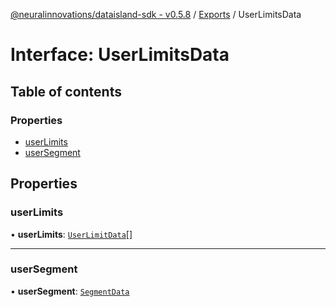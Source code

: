 [@neuralinnovations/dataisland-sdk - v0.5.8](../../README.md) / [Exports](../modules.md) / UserLimitsData

# Interface: UserLimitsData

## Table of contents

### Properties

- [userLimits](UserLimitsData.md#userlimits)
- [userSegment](UserLimitsData.md#usersegment)

## Properties

### userLimits

• **userLimits**: [`UserLimitData`](UserLimitData.md)[]

___

### userSegment

• **userSegment**: [`SegmentData`](SegmentData.md)
